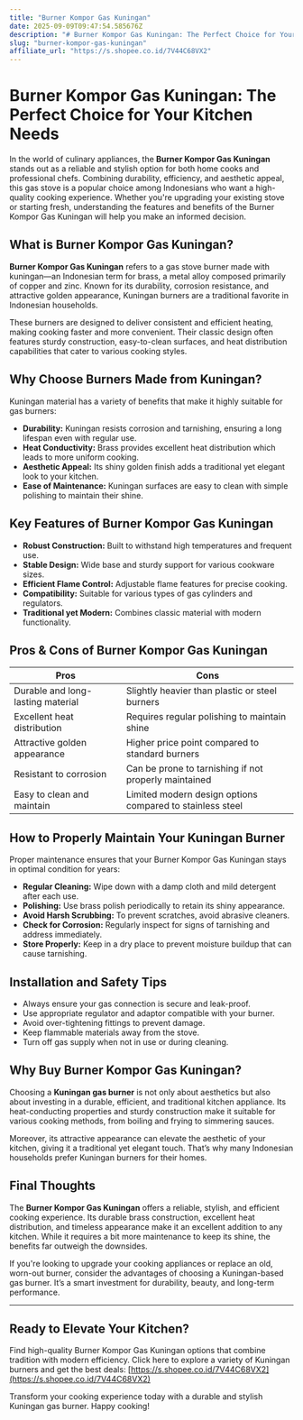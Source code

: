 ```yaml
---
title: "Burner Kompor Gas Kuningan"
date: 2025-09-09T09:47:54.585676Z
description: "# Burner Kompor Gas Kuningan: The Perfect Choice for Your Kitchen Needs..."
slug: "burner-kompor-gas-kuningan"
affiliate_url: "https://s.shopee.co.id/7V44C68VX2"
---
```

# Burner Kompor Gas Kuningan: The Perfect Choice for Your Kitchen Needs

In the world of culinary appliances, the **Burner Kompor Gas Kuningan** stands out as a reliable and stylish option for both home cooks and professional chefs. Combining durability, efficiency, and aesthetic appeal, this gas stove is a popular choice among Indonesians who want a high-quality cooking experience. Whether you're upgrading your existing stove or starting fresh, understanding the features and benefits of the Burner Kompor Gas Kuningan will help you make an informed decision.

## What is Burner Kompor Gas Kuningan?

**Burner Kompor Gas Kuningan** refers to a gas stove burner made with kuningan—an Indonesian term for brass, a metal alloy composed primarily of copper and zinc. Known for its durability, corrosion resistance, and attractive golden appearance, Kuningan burners are a traditional favorite in Indonesian households.

These burners are designed to deliver consistent and efficient heating, making cooking faster and more convenient. Their classic design often features sturdy construction, easy-to-clean surfaces, and heat distribution capabilities that cater to various cooking styles.

## Why Choose Burners Made from Kuningan?

Kuningan material has a variety of benefits that make it highly suitable for gas burners:

- **Durability:** Kuningan resists corrosion and tarnishing, ensuring a long lifespan even with regular use.
- **Heat Conductivity:** Brass provides excellent heat distribution which leads to more uniform cooking.
- **Aesthetic Appeal:** Its shiny golden finish adds a traditional yet elegant look to your kitchen.
- **Ease of Maintenance:** Kuningan surfaces are easy to clean with simple polishing to maintain their shine.

## Key Features of Burner Kompor Gas Kuningan

- **Robust Construction:** Built to withstand high temperatures and frequent use.
- **Stable Design:** Wide base and sturdy support for various cookware sizes.
- **Efficient Flame Control:** Adjustable flame features for precise cooking.
- **Compatibility:** Suitable for various types of gas cylinders and regulators.
- **Traditional yet Modern:** Combines classic material with modern functionality.

## Pros & Cons of Burner Kompor Gas Kuningan

| **Pros**                               | **Cons**                                     |
|----------------------------------------|----------------------------------------------|
| Durable and long-lasting material     | Slightly heavier than plastic or steel burners |
| Excellent heat distribution           | Requires regular polishing to maintain shine |
| Attractive golden appearance          | Higher price point compared to standard burners |
| Resistant to corrosion                | Can be prone to tarnishing if not properly maintained |
| Easy to clean and maintain            | Limited modern design options compared to stainless steel |

## How to Properly Maintain Your Kuningan Burner

Proper maintenance ensures that your Burner Kompor Gas Kuningan stays in optimal condition for years:

- **Regular Cleaning:** Wipe down with a damp cloth and mild detergent after each use.
- **Polishing:** Use brass polish periodically to retain its shiny appearance.
- **Avoid Harsh Scrubbing:** To prevent scratches, avoid abrasive cleaners.
- **Check for Corrosion:** Regularly inspect for signs of tarnishing and address immediately.
- **Store Properly:** Keep in a dry place to prevent moisture buildup that can cause tarnishing.

## Installation and Safety Tips

- Always ensure your gas connection is secure and leak-proof.
- Use appropriate regulator and adaptor compatible with your burner.
- Avoid over-tightening fittings to prevent damage.
- Keep flammable materials away from the stove.
- Turn off gas supply when not in use or during cleaning.

## Why Buy Burner Kompor Gas Kuningan?

Choosing a **Kuningan gas burner** is not only about aesthetics but also about investing in a durable, efficient, and traditional kitchen appliance. Its heat-conducting properties and sturdy construction make it suitable for various cooking methods, from boiling and frying to simmering sauces.

Moreover, its attractive appearance can elevate the aesthetic of your kitchen, giving it a traditional yet elegant touch. That’s why many Indonesian households prefer Kuningan burners for their homes.

## Final Thoughts

The **Burner Kompor Gas Kuningan** offers a reliable, stylish, and efficient cooking experience. Its durable brass construction, excellent heat distribution, and timeless appearance make it an excellent addition to any kitchen. While it requires a bit more maintenance to keep its shine, the benefits far outweigh the downsides.

If you're looking to upgrade your cooking appliances or replace an old, worn-out burner, consider the advantages of choosing a Kuningan-based gas burner. It’s a smart investment for durability, beauty, and long-term performance.

---

## Ready to Elevate Your Kitchen?

Find high-quality Burner Kompor Gas Kuningan options that combine tradition with modern efficiency. Click here to explore a variety of Kuningan burners and get the best deals: [https://s.shopee.co.id/7V44C68VX2](https://s.shopee.co.id/7V44C68VX2)

Transform your cooking experience today with a durable and stylish Kuningan gas burner. Happy cooking!